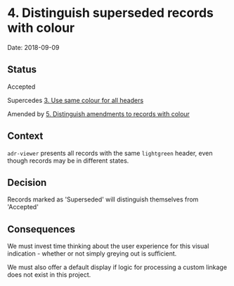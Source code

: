 # 4. Distinguish superseded records with colour

Date: 2018-09-09

## Status

Accepted

Supercedes [3. Use same colour for all headers](0003-use-same-colour-for-all-headers.md)

Amended by [5. Distinguish amendments to records with colour](0005-distinguish-amendments-to-records-with-colour.md)

## Context

`adr-viewer` presents all records with the same `lightgreen` header, even though records may be in different states.

## Decision

Records marked as 'Superseded' will distinguish themselves from 'Accepted' 

## Consequences

We must invest time thinking about the user experience for this visual indication - whether or not simply greying out is sufficient.

We must also offer a default display if logic for processing a custom linkage does not exist in this project.
